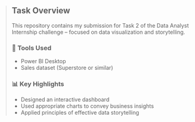 
> ## Task Overview
>
> This repository contains my submission for Task 2 of the Data Analyst Internship challenge – focused on data visualization and storytelling.
>
> ### 🔧 Tools Used
>
> * Power BI Desktop
> * Sales dataset (Superstore or similar)
>
> ### 📊 Key Highlights
>
> * Designed an interactive dashboard
> * Used appropriate charts to convey business insights
> * Applied principles of effective data storytelling



